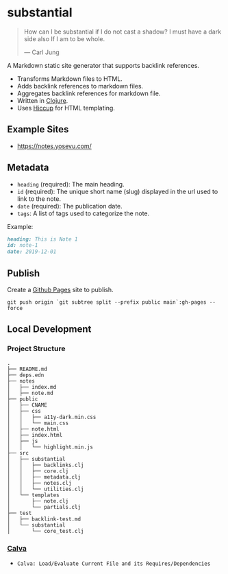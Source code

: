 # substantial

> How can I be substantial if I do not cast a shadow? I must have a dark side also If I am to be whole.
>
> &mdash; Carl Jung

A Markdown static site generator that supports backlink references.

- Transforms Markdown files to HTML.
- Adds backlink references to markdown files.
- Aggregates backlink references for markdown file.
- Written in [Clojure](https://clojure.org/).
- Uses [Hiccup](https://github.com/weavejester/hiccup) for HTML templating.

## Example Sites

- https://notes.yosevu.com/

## Metadata

- `heading` (required): The main heading.
- `id` (required): The unique short name (slug) displayed in the url used to link to the note.
- `date` (required): The publication date.
- `tags`: A list of tags used to categorize the note.

Example:
```markdown
heading: This is Note 1
id: note-1
date: 2019-12-01
```

## Publish

Create a [Github Pages](https://pages.github.com/) site to publish.

```
git push origin `git subtree split --prefix public main`:gh-pages --force
```

## Local Development


### Project Structure

```
.
├── README.md
├── deps.edn
├── notes
│   ├── index.md
│   ├── note.md
├── public
│   ├── CNAME
│   ├── css
│   │   ├── a11y-dark.min.css
│   │   └── main.css
│   ├── note.html
│   ├── index.html
│   ├── js
│   │   └── highlight.min.js
├── src
│   ├── substantial
│   │   ├── backlinks.clj
│   │   ├── core.clj
│   │   ├── metadata.clj
│   │   ├── notes.clj
│   │   └── utilities.clj
│   └── templates
│       ├── note.clj
│       └── partials.clj
├── test
│   ├── backlink-test.md
│   └── substantial
│       └── core_test.clj
```

### [Calva](https://calva.io/)

- `Calva: Load/Evaluate Current File and its Requires/Dependencies`
